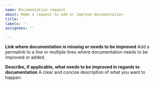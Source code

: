 ```yaml
---
name: Documentation request
about: Make a request to add or improve documentation
title: ''
labels: ''
assignees: ''

---
```


**Link where documentation is missing or needs to be improved**
Add a permalink to a line or multiple lines where documentation needs to be improved or added.    

**Describe, if applicable, what needs to be improved in regards to documentation**
A clear and concise description of what you want to happen.